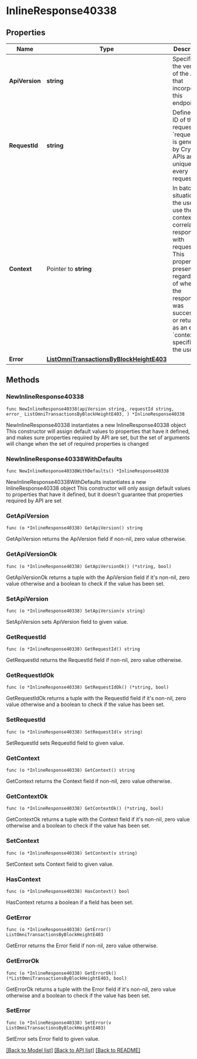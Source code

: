 # InlineResponse40338

## Properties

Name | Type | Description | Notes
------------ | ------------- | ------------- | -------------
**ApiVersion** | **string** | Specifies the version of the API that incorporates this endpoint. | 
**RequestId** | **string** | Defines the ID of the request. The &#x60;requestId&#x60; is generated by Crypto APIs and it&#39;s unique for every request. | 
**Context** | Pointer to **string** | In batch situations the user can use the context to correlate responses with requests. This property is present regardless of whether the response was successful or returned as an error. &#x60;context&#x60; is specified by the user. | [optional] 
**Error** | [**ListOmniTransactionsByBlockHeightE403**](ListOmniTransactionsByBlockHeightE403.md) |  | 

## Methods

### NewInlineResponse40338

`func NewInlineResponse40338(apiVersion string, requestId string, error_ ListOmniTransactionsByBlockHeightE403, ) *InlineResponse40338`

NewInlineResponse40338 instantiates a new InlineResponse40338 object
This constructor will assign default values to properties that have it defined,
and makes sure properties required by API are set, but the set of arguments
will change when the set of required properties is changed

### NewInlineResponse40338WithDefaults

`func NewInlineResponse40338WithDefaults() *InlineResponse40338`

NewInlineResponse40338WithDefaults instantiates a new InlineResponse40338 object
This constructor will only assign default values to properties that have it defined,
but it doesn't guarantee that properties required by API are set

### GetApiVersion

`func (o *InlineResponse40338) GetApiVersion() string`

GetApiVersion returns the ApiVersion field if non-nil, zero value otherwise.

### GetApiVersionOk

`func (o *InlineResponse40338) GetApiVersionOk() (*string, bool)`

GetApiVersionOk returns a tuple with the ApiVersion field if it's non-nil, zero value otherwise
and a boolean to check if the value has been set.

### SetApiVersion

`func (o *InlineResponse40338) SetApiVersion(v string)`

SetApiVersion sets ApiVersion field to given value.


### GetRequestId

`func (o *InlineResponse40338) GetRequestId() string`

GetRequestId returns the RequestId field if non-nil, zero value otherwise.

### GetRequestIdOk

`func (o *InlineResponse40338) GetRequestIdOk() (*string, bool)`

GetRequestIdOk returns a tuple with the RequestId field if it's non-nil, zero value otherwise
and a boolean to check if the value has been set.

### SetRequestId

`func (o *InlineResponse40338) SetRequestId(v string)`

SetRequestId sets RequestId field to given value.


### GetContext

`func (o *InlineResponse40338) GetContext() string`

GetContext returns the Context field if non-nil, zero value otherwise.

### GetContextOk

`func (o *InlineResponse40338) GetContextOk() (*string, bool)`

GetContextOk returns a tuple with the Context field if it's non-nil, zero value otherwise
and a boolean to check if the value has been set.

### SetContext

`func (o *InlineResponse40338) SetContext(v string)`

SetContext sets Context field to given value.

### HasContext

`func (o *InlineResponse40338) HasContext() bool`

HasContext returns a boolean if a field has been set.

### GetError

`func (o *InlineResponse40338) GetError() ListOmniTransactionsByBlockHeightE403`

GetError returns the Error field if non-nil, zero value otherwise.

### GetErrorOk

`func (o *InlineResponse40338) GetErrorOk() (*ListOmniTransactionsByBlockHeightE403, bool)`

GetErrorOk returns a tuple with the Error field if it's non-nil, zero value otherwise
and a boolean to check if the value has been set.

### SetError

`func (o *InlineResponse40338) SetError(v ListOmniTransactionsByBlockHeightE403)`

SetError sets Error field to given value.



[[Back to Model list]](../README.md#documentation-for-models) [[Back to API list]](../README.md#documentation-for-api-endpoints) [[Back to README]](../README.md)


